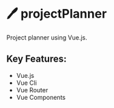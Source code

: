 # 🖊 projectPlanner

Project planner using Vue.js.<br>

## Key Features:
- Vue.js
- Vue Cli
- Vue Router
- Vue Components
